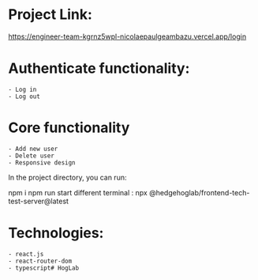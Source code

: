 # Project Link:

   https://engineer-team-kgrnz5wpl-nicolaepaulgeambazu.vercel.app/login

# Authenticate functionality:

    - Log in
    - Log out

# Core functionality

    - Add new user
    - Delete user
    - Responsive design

In the project directory, you can run:

npm i
npm run start
different terminal : npx @hedgehoglab/frontend-tech-test-server@latest

# Technologies:

    - react.js
    - react-router-dom
    - typescript# HogLab
